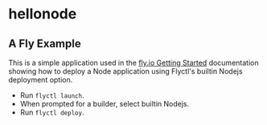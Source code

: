 # hellonode

## A Fly Example

This is a simple application used in the [fly.io Getting Started](https://fly.io/docs/getting-started/node/) documentation showing how to deploy a Node application using Flyctl's builtin Nodejs deployment option.

- Run `flyctl launch`.
- When prompted for a builder, select builtin Nodejs.
- Run `flyctl deploy`.
